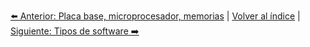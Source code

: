 


[⬅️ Anterior: Placa base, microprocesador, memorias](PlacaBaseMicroprocesadorMemorias.md) | [Volver al índice](../TablaDeContenidos.md) | [Siguiente: Tipos de software ➡️](TiposDeSoftware.md)